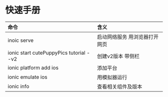 

# 快速手册
命令|含义
:-|:-|
inoic serve |启动网络服务 用浏览器打开网页
ionic start cutePuppyPics tutorial --v2 |创建v2版本 带侧栏
ionic platform add ios |添加平台
ionic emulate ios |用模拟器运行
ionic info |查看相关组件及版本
